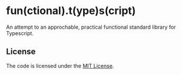 fun(ctional).t(ype)s(cript)
===========================
An attempt to an approchable, practical functional standard library for Typescript.

License
-------
The code is licensed under the [MIT License](license).

[license]: LICENSE.md "The MIT License (MIT)"